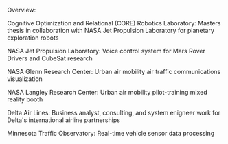 Overview:

Cognitive Optimization and Relational (CORE) Robotics Laboratory: Masters thesis in collaboration with NASA Jet Propulsion Laboratory for planetary exploration robots

NASA Jet Propulsion Laboratory: Voice control system for Mars Rover Drivers and CubeSat research

NASA Glenn Research Center: Urban air mobility air traffic communications visualization

NASA Langley Research Center: Urban air mobility pilot-training mixed reality booth

Delta Air Lines: Business analyst, consulting, and system enigneer work for Delta's international airline partnerships

Minnesota Traffic Observatory: Real-time vehicle sensor data processing
